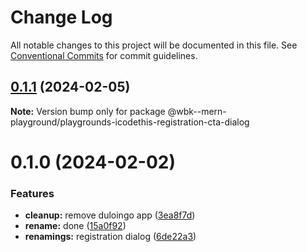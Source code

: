 # Change Log

All notable changes to this project will be documented in this file.
See [Conventional Commits](https://conventionalcommits.org) for commit guidelines.

## [0.1.1](https://github.com/paulAlexSerban/wbk--mern-playground/compare/@wbk--mern-playground/playgrounds-icodethis-registration-cta-dialog@0.1.0...@wbk--mern-playground/playgrounds-icodethis-registration-cta-dialog@0.1.1) (2024-02-05)

**Note:** Version bump only for package @wbk--mern-playground/playgrounds-icodethis-registration-cta-dialog

# 0.1.0 (2024-02-02)

### Features

-   **cleanup:** remove duloingo app ([3ea8f7d](https://github.com/paulAlexSerban/wbk--mern-playground/commit/3ea8f7d47da9759c9ea8f62599a8aa4250b38c3c))
-   **rename:** done ([15a0f92](https://github.com/paulAlexSerban/wbk--mern-playground/commit/15a0f92f47690da6021269d43d7489cb72cdc514))
-   **renamings:** registration dialog ([6de22a3](https://github.com/paulAlexSerban/wbk--mern-playground/commit/6de22a3b5bc6ed05cc77ac75ac884f71e6f74aee))
